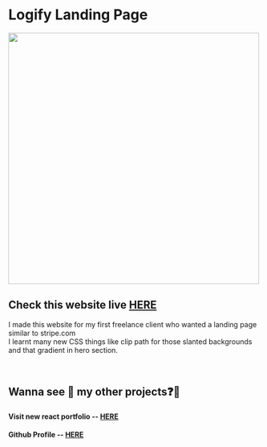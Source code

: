 # Logify Landing Page

<img width='500px' src='https://github.com/ParallelXL/logify-website/assets/134038947/f59f5ec3-b9ca-4e90-88c9-252a2f62c565' />

<h2>Check this website live <a href="https://logify-website.vercel.app/" target="_blank">HERE</a></h2>

I made this website for my first freelance client who wanted a landing page similar to stripe.com <br>
I learnt many new CSS things like clip path for those slanted backgrounds and that gradient in hero section.


<br>
<h2> Wanna see 👀 my other projects❓📖
<h4>Visit new react portfolio -- <a href='https://ayannagori.vercel.app/' target="_blank">HERE</a></h4>
<h4>Github Profile -- <a href='https://github.com/ParallelXL' target="_blank">HERE</a></h4>
